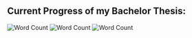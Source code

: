 ## Current Progress of my Bachelor Thesis:

![Word Count](https://img.shields.io/badge/Anzahl%20Wörter-20-blue.svg)
![Word Count](https://img.shields.io/badge/Tabellen/Abbildungen-0-orange.svg)
![Word Count](https://img.shields.io/badge/Anzahl%20Seiten-0-green.svg)
